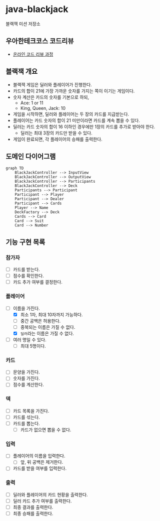 # java-blackjack

블랙잭 미션 저장소

## 우아한테크코스 코드리뷰

- [온라인 코드 리뷰 과정](https://github.com/woowacourse/woowacourse-docs/blob/master/maincourse/README.md)

## 블랙잭 개요

- 블랙잭 게임은 딜러와 플레이어가 진행한다.
- 카드의 합이 21에 가장 가까운 숫자를 가지는 쪽이 이기는 게임이다.
- 숫자 계산은 카드의 숫자를 기본으로 하되,
  - Ace: 1 or 11
  - King, Queen, Jack: 10
- 게임을 시작하면, 딜러와 플레이어는 두 장의 카드를 지급받는다.
- 플레이어는 카드 숫자의 합이 21 미만이라면 카드를 계속 뽑을 수 있다.
- 딜러는 카드 숫자의 합이 16 이하인 경우에만 1장의 카드를 추가로 받아야 한다.
  - 딜러는 최대 3장의 카드만 받을 수 있다.
- 게임이 완료되면, 각 플레이어의 승패를 출력한다.

## 도메인 다이어그램

```mermaid
graph TD
    BlackJackController --> InputView
    BlackJackController --> OutputView
    BlackJackController --> Participants
    BlackJackController --> Deck
    Participants --> Participant
    Participant --> Player
    Participant --> Dealer
    Participant --> Cards
    Player --> Name
    DeckFactory --> Deck
    Cards --> Card
    Card --> Suit
    Card --> Number
```

## 기능 구현 목록

### 참가자

- [ ] 카드를 받는다.
- [ ] 점수를 확인한다.
- [ ] 카드 추가 여부를 결정한다.

### 플레이어

- [ ] 이름을 가진다.
  - [x] 최소 1자, 최대 10자까지 가능하다.
  - [ ] 중간 공백은 허용한다.
  - [ ] 중복되는 이름은 가질 수 없다.
  - [x] `딜러`라는 이름은 가질 수 없다.
- [ ] 여러 명일 수 있다.
  - [ ] 최대 5명이다.

### 카드

- [ ] 문양을 가진다.
- [ ] 숫자를 가진다.
- [ ] 점수를 계산한다.

### 덱

- [ ] 카드 목록을 가진다.
- [ ] 카드를 섞는다.
- [ ] 카드를 뽑는다.
  - [ ] 카드가 없으면 뽑을 수 없다.

### 입력

- [ ] 플레이어의 이름을 입력한다.
  - [ ] 앞, 뒤 공백은 제거한다.
- [ ] 카드를 받을 여부를 입력한다.

### 출력

- [ ] 딜러와 플레이어의 카드 현황을 출력한다.
- [ ] 딜러 카드 추가 여부를 출력한다.
- [ ] 최종 결과를 출력한다.
- [ ] 최종 승패를 출력한다.
